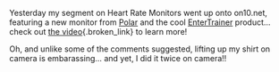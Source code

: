Yesterday my segment on Heart Rate Monitors went up onto on10.net, featuring a new monitor from [Polar](http://www.polarusa.com) and the cool [EnterTrainer](http://www.theentertrainer.com/) product&#8230; check out [the video](http://on10.net/TheShow/2169/){.broken_link} to learn more!

Oh, and unlike some of the comments suggested, lifting up my shirt on camera is embarassing&#8230; and yet, I did it twice on camera!!